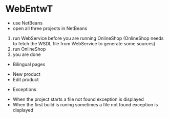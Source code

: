 WebEntwT
========

* use NetBeans
* open all three projects in NetBeans

1. run WebService before you are running OnlineShop (OnlineShop needs to fetch the WSDL file from WebService to generate some sources)
2. run OnlineShop
3. you are done

* Bilingual pages

 - New product 
 - Edit product

* Exceptions

 - When the project starts a file not found exception is displayed
 - When the first build is runing sometimes a file not found exception is displayed

